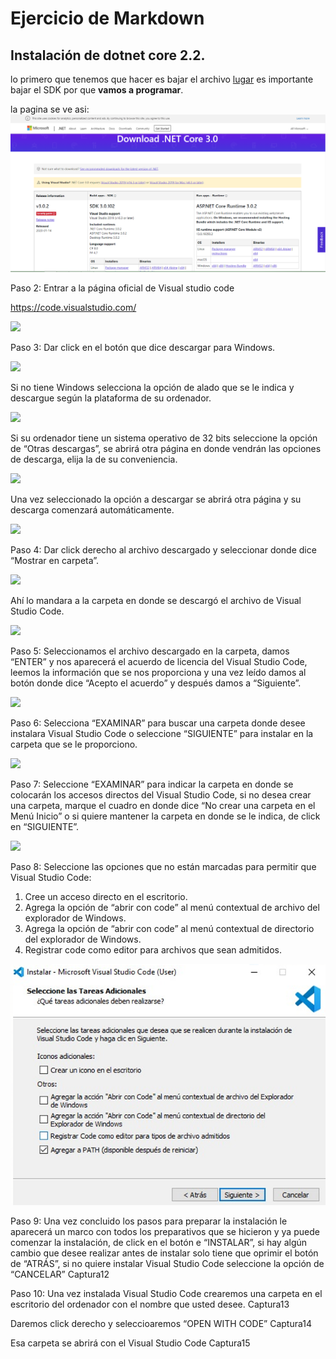 
# Ejercicio de Markdown

## Instalación de dotnet core 2.2.

lo primero que tenemos que hacer es  bajar el archivo
[lugar](https://dotnet.microsoft.com/download/dotnet-core/3.0)
es importante bajar el SDK por que **vamos a programar**.

la pagina se ve asi:
![](./imgagen.png)

Paso 2: Entrar a la página oficial de Visual studio code

https://code.visualstudio.com/

![](./img01.png)

Paso 3: Dar click en el botón que dice descargar para Windows.

![](./img02.png)

Si no tiene Windows selecciona la opción de alado que se le indica y descargue según la plataforma de su ordenador.

![](./img03.png)

Si su ordenador tiene un sistema operativo de 32 bits seleccione la opción de “Otras descargas”, se abrirá otra página en donde vendrán las opciones de descarga, elija la de su conveniencia.

![](./img04.png)

Una vez seleccionado la opción a descargar se abrirá otra página y su descarga comenzará automáticamente.

![](./img05.png)

Paso 4: Dar click derecho al archivo descargado y seleccionar donde dice “Mostrar en carpeta”.

![](./img06.png)

Ahí lo mandara a la carpeta en donde se descargó el archivo de Visual Studio Code.

![](./img07.png)

Paso 5: Seleccionamos el archivo descargado en la carpeta, damos “ENTER” y nos aparecerá el acuerdo de licencia del Visual Studio Code, leemos la información que se nos proporciona y una vez leído damos al botón donde dice “Acepto el acuerdo” y después damos a “Siguiente”.

![](./img08.png)

Paso 6: Selecciona “EXAMINAR” para buscar una carpeta donde desee instalara Visual Studio Code o seleccione “SIGUIENTE” para instalar en la carpeta que se le proporciono.

![](./img09.png)

Paso 7: Seleccione “EXAMINAR” para indicar la carpeta en donde se colocarán los accesos directos del Visual Studio Code, si no desea crear una carpeta, marque el cuadro en donde dice “No crear una carpeta en el Menú Inicio” o si quiere mantener la carpeta en donde se le indica, de click en “SIGUIENTE”.

![](./img010.png)

Paso 8: Seleccione las opciones que no están marcadas para permitir que Visual Studio Code:
1. Cree un acceso directo en el escritorio.
2. Agrega la opción de “abrir con code” al menú contextual de archivo del explorador de Windows.
3. Agrega la opción de “abrir con code” al menú contextual de directorio del explorador de Windows.
4. Registrar code como editor para archivos que sean admitidos.

![](./img11.png)

Paso 9: Una vez concluido los pasos para preparar la instalación le aparecerá un marco con todos los preparativos que se hicieron y ya puede comenzar la instalación, de click en el botón e “INSTALAR”, si hay algún cambio que desee realizar antes de instalar solo tiene que oprimir el botón de “ATRÁS”, si no quiere instalar Visual Studio Code seleccione la opción de “CANCELAR”
Captura12

Paso 10: Una vez instalada Visual Studio Code crearemos una carpeta en el escritorio del ordenador con el nombre que usted desee.
Captura13

Daremos click derecho y seleccioaremos “OPEN WITH CODE”
Captura14

Esa carpeta se abrirá con el Visual Studio Code
Captura15


